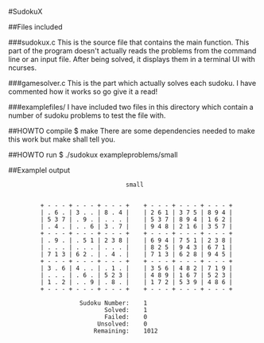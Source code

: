 #SudokuX

##Files included

###sudokux.c
This is the source file that contains the main function. This part of the program doesn't actually reads the problems from the command line or an input file. After being solved, it displays them in a terminal UI with ncurses.

###gamesolver.c
This is the part which actually solves each sudoku. I have commented how it works so go give it a read!

###examplefiles/
I have included two files in this directory which contain a number of sudoku problems to test the file with.

##HOWTO compile
$ make
There are some dependencies needed to make this work but make shall tell you.

##HOWTO run
$ ./sudokux exampleproblems/small


##Examplel output

                                     small


             + - - - + - - - + - - - +    + - - - + - - - + - - - +
             | . 6 . | 3 . . | 8 . 4 |    | 2 6 1 | 3 7 5 | 8 9 4 |
             | 5 3 7 | . 9 . | . . . |    | 5 3 7 | 8 9 4 | 1 6 2 |
             | . 4 . | . . 6 | 3 . 7 |    | 9 4 8 | 2 1 6 | 3 5 7 |
             + - - - + - - - + - - - +    + - - - + - - - + - - - +
             | . 9 . | . 5 1 | 2 3 8 |    | 6 9 4 | 7 5 1 | 2 3 8 |
             | . . . | . . . | . . . |    | 8 2 5 | 9 4 3 | 6 7 1 |
             | 7 1 3 | 6 2 . | . 4 . |    | 7 1 3 | 6 2 8 | 9 4 5 |
             + - - - + - - - + - - - +    + - - - + - - - + - - - +
             | 3 . 6 | 4 . . | . 1 . |    | 3 5 6 | 4 8 2 | 7 1 9 |
             | . . . | . 6 . | 5 2 3 |    | 4 8 9 | 1 6 7 | 5 2 3 |
             | 1 . 2 | . . 9 | . 8 . |    | 1 7 2 | 5 3 9 | 4 8 6 |
             + - - - + - - - + - - - +    + - - - + - - - + - - - +

                        Sudoku Number:    1
                               Solved:    1
                               Failed:    0
                             Unsolved:    0
                            Remaining:    1012
